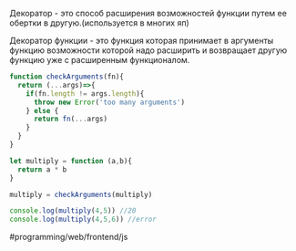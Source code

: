Декоратор - это способ расширения возможностей функции путем ее обертки в другую.(используется в многих яп)

Декоратор функции - это функция которая принимает в аргументы функцию возможности которой надо расширить и возвращает другую функцию уже с расширенным функционалом.

```js
function checkArguments(fn){
  return (...args)=>{
    if(fn.length != args.length){
      throw new Error('too many arguments')
    } else {
      return fn(...args)
    }
  }
}

let multiply = function (a,b){
  return a * b
}

multiply = checkArguments(multiply)

console.log(multiply(4,5)) //20
console.log(multiply(4,5,6)) //error
```

#programming/web/frontend/js